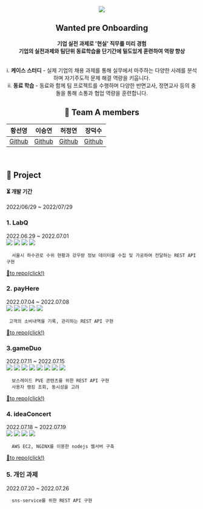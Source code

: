 <div align="center">
  <img src="https://capsule-render.vercel.app/api?type=Rounded&color=auto&height=150&section=header&text=wanted-pre-onboarding course teamA&fontSize=40" />

## Wanted pre Onboarding
<b>기업 실전 과제로 '현실' 직무를 미리 경험<br/>
기업의 실전과제와 팀단위 동료학습을 단기간에 밀도있게 훈련하여 역량 향상</b>

  <br/>
  i. <b>케이스 스터디</b> - 실제 기업의 채용 과제를 통해 실무에서 마주하는 다양한 사례를
  분석하며 자기주도적 문제 해결 역량을 키웁니다.</br>
  ii. <b>동료 학습</b> -  동료와 함께 팀 프로젝트를 수행하며 다양한 반면교사,
  정면교사 등의 충돌을 통해 소통과 협업 역량을 훈련합니다.


## 🌈 Team A members  

  |황선영|이승연|허정연|장덕수|
  |:------:|:------:|:------:|:------:|
  |[Github](https://github.com/syoungee) | [Github](https://github.com/dltmddus1998) | [Github](https://github.com/golgol22) | [Github](https://github.com/dapsu) |

  <br/>
</div>

  ## 📒 Project

  <h4> ⏳  개발 기간  </h4> 
  2022/06/29  ~ 2022/07/29
  <br/>
  
  
  ### 1. LabQ
  2022.06.29 ~ 2022.07.01</br>
    <img src="https://img.shields.io/badge/Node.js-339933?style=flat&logo=Node.js&logoColor=white"/>
    <img src="https://img.shields.io/badge/Express-000000?style=flat&logo=Express&logoColor=white"/>
    <img src="https://img.shields.io/badge/Javscript-F7DF1E?style=flat&logo=Javascript&logoColor=white"/>
    <img src="https://img.shields.io/badge/Amazon EC2-FF9900?style=flat&logo=Amazon EC2&logoColor=white"/></br>
  ```
    서울시 하수관로 수위 현황과 강우량 정보 데이터를 수집 및 가공하여 전달하는 REST API 구현
  ```
  [🐰to repo(click!)](https://github.com/3rd-wanted-pre-onboarding-teamA/labQ-Wanted-A)
  ### 2. payHere
  2022.07.04 ~ 2022.07.08</br>
    <img src="https://img.shields.io/badge/Node.js-339933?style=flat&logo=Swift&logoColor=white"/>
    <img src="https://img.shields.io/badge/Express-000000?style=flat&logo=Express&logoColor=white"/>
    <img src="https://img.shields.io/badge/MySQL-4479A1?style=flat&logo=MySQL&logoColor=white"/>
    <img src="https://img.shields.io/badge/Amazon RDS-527FFF?style=flat&logo=Amazon RDS&logoColor=white"/>
    <img src="https://img.shields.io/badge/Amazon EC2-FF9900?style=flat&logo=Amazon EC2&logoColor=white"/></br>
  ```
   고객의 소비내역을 기록, 관리하는 REST API 구현
  ```
  [🐥to repo(click!)](https://github.com/3rd-wanted-pre-onboarding-teamA/payHere-Wanted-A)</br>
  ### 3.gameDuo
  2022.07.11 ~ 2022.07.15</br>
    <img src="https://img.shields.io/badge/Node.js-339933?style=flat&logo=Node.js&logoColor=white"/>
    <img src="https://img.shields.io/badge/Express-000000?style=flat&logo=Express&logoColor=white"/>
    <img src="https://img.shields.io/badge/Docker-2496ED?style=flat&logo=Docker&logoColor=white"/>
    <img src="https://img.shields.io/badge/MySQL-4479A1?style=flat&logo=MySQL&logoColor=white"/>
    <img src="https://img.shields.io/badge/Redis-DC382D?style=flat&logo=Redis&logoColor=white"/>
    <img src="https://img.shields.io/badge/Amazon RDS-527FFF?style=flat&logo=Amazon RDS&logoColor=white"/>
    <img src="https://img.shields.io/badge/Amazon EC2-FF9900?style=flat&logo=Amazon EC2&logoColor=white"/>
    <img src="https://img.shields.io/badge/Amazon ElastiCache-1c5a9a?style=flat&logo=redis&logoColor=white"/></br>
  ```
    보스레이드 PVE 콘텐츠를 위한 REST API 구현  
    사용자 랭킹 조회, 동시성을 고려
  ```
  [🐷to repo(click!)](https://github.com/3rd-wanted-pre-onboarding-teamA/gameDuo-Wanted-A)</br>
  ### 4. ideaConcert
  2022.07.18 ~ 2022.07.19</br>
    <img src="https://img.shields.io/badge/Node.js-339933?style=flat&logo=Node.js&logoColor=white"/>
    <img src="https://img.shields.io/badge/Express-000000?style=flat&logo=Express&logoColor=white"/>
    <img src="https://img.shields.io/badge/Amazon EC2-FF9900?style=flat&logo=Amazon EC2S&logoColor=white"/>
    <img src ="https://img.shields.io/badge/Nginx-009639?style=flat&logo=Nginx&logoColor=white"/></br>
  ```
    AWS EC2, NGINX를 이용한 nodejs 웹서버 구축
  ```
  [🐻to repo(click!)](https://github.com/3rd-wanted-pre-onboarding-teamA/ideaConcert-Wanted-A)</br>
  
  ### 5. 개인 과제
  2022.07.20 ~ 2022.07.26
  ```
    sns-service를 위한 REST API 구현
  ```
